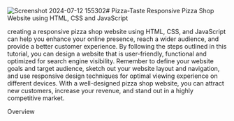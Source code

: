 ![Screenshot 2024-07-12 155302](https://github.com/user-attachments/assets/5a169555-e86b-4237-b49e-7594bc90d557)# Pizza-Taste
Responsive Pizza Shop Website using HTML, CSS and JavaScript


creating a responsive pizza shop website using HTML, CSS, and JavaScript can help you enhance your online presence, reach a wider audience, and provide a better customer experience. By following the steps outlined in this tutorial, you can design a website that is user-friendly, functional and optimized for search engine visibility. Remember to define your website goals and target audience, sketch out your website layout and navigation, and use responsive design techniques for optimal viewing experience on different devices. With a well-designed pizza shop website, you can attract new customers, increase your revenue, and stand out in a highly competitive market.

Overview



